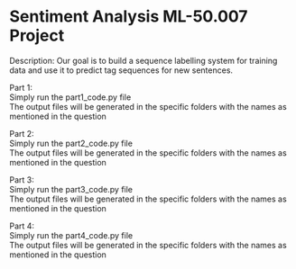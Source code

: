 # Sentiment Analysis ML-50.007 Project
Description:
Our goal is to build a sequence labelling system for training data and use it to predict tag sequences for new sentences.

Part 1: \
Simply run the part1_code.py file \
The output files will be generated in the specific folders with the names as mentioned in the question

Part 2: \
Simply run the part2_code.py file \
The output files will be generated in the specific folders with the names as mentioned in the question

Part 3: \
Simply run the part3_code.py file \
The output files will be generated in the specific folders with the names as mentioned in the question

Part 4: \
Simply run the part4_code.py file \
The output files will be generated in the specific folders with the names as mentioned in the question
